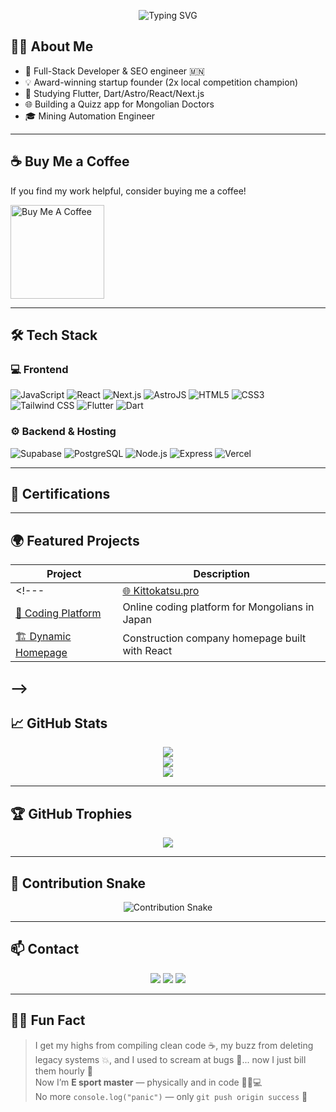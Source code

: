 <!-- Typing animation -->
<p align="center">
  <img 
    src="https://readme-typing-svg.demolab.com?font=FUbuntu+Mono&size=38&pause=100&color=F78C6B&center=true&vCenter=true&width=440&lines=Hi+I'm+Baljir!;Full-Stack+Developer;JLPT+N2+Certified;Deploying+for+Japan](https://readme-typing-svg.herokuapp.com?font=Fira+Code&weight=800&size=32&pause=1000&color=00897B&center=true&vCenter=true&width=435&height=150&lines=%F0%9F%91%8BI'm+Sainbayar;Full-Stack+Developer"
    alt="Typing SVG"
  />
</p>

## 👨‍💻 About Me

- 💼 Full-Stack Developer & SEO engineer 🇲🇳  
- 💡 Award-winning startup founder (2x local competition champion)
- 🌱 Studying Flutter, Dart/Astro/React/Next.js  
- 🌐 Building a Quizz app for Mongolian Doctors  
- 🎓 Mining Automation Engineer

---

## ☕ Buy Me a Coffee

If you find my work helpful, consider buying me a coffee!

<p align="left">
  <a href="https://buymeacoffee.com/sainaadotnett" target="_blank">
    <img 
      src="https://cdn.buymeacoffee.com/buttons/v2/default-yellow.png" 
      alt="Buy Me A Coffee" 
      width="150"
    />
  </a>
</p>

---

## 🛠️ Tech Stack

### 💻 Frontend

![JavaScript](https://img.shields.io/badge/JavaScript-F7DF1E?style=for-the-badge&logo=javascript&logoColor=black)
![React](https://img.shields.io/badge/React-20232A?style=for-the-badge&logo=react&logoColor=61DAFB)
![Next.js](https://img.shields.io/badge/Next.js-000000?style=for-the-badge&logo=next.js&logoColor=white)
![AstroJS](https://img.shields.io/badge/AstroJS-Static%20Site%20Builder-ff5a1f?style=for-the-badge&logo=astro&logoColor=white)
![HTML5](https://img.shields.io/badge/HTML5-Markup%20Language-E34F26?style=for-the-badge&logo=html5&logoColor=white)
![CSS3](https://img.shields.io/badge/CSS3-Style%20Sheets-1572B6?style=for-the-badge&logo=css3&logoColor=white)
![Tailwind CSS](https://img.shields.io/badge/TailwindCSS-06B6D4?style=for-the-badge&logo=tailwindcss&logoColor=white)
![Flutter](https://img.shields.io/badge/Flutter-Cross%20Platform-02569B?style=for-the-badge&logo=flutter&logoColor=white)
![Dart](https://img.shields.io/badge/Dart-Programming%20Language-0175C2?style=for-the-badge&logo=dart&logoColor=white)

### ⚙️ Backend & Hosting

![Supabase](https://img.shields.io/badge/Supabase-3ECF8E?style=for-the-badge&logo=supabase&logoColor=white)
![PostgreSQL](https://img.shields.io/badge/PostgreSQL-336791?style=for-the-badge&logo=postgresql&logoColor=white)
![Node.js](https://img.shields.io/badge/Node.js-339933?style=for-the-badge&logo=node.js&logoColor=white)
![Express](https://img.shields.io/badge/Express.js-000000?style=for-the-badge&logo=express&logoColor=white)
![Vercel](https://img.shields.io/badge/Vercel-000000?style=for-the-badge&logo=vercel&logoColor=white)

---

## 🏅 Certifications



---

## 🌍 Featured Projects

| Project | Description |
|--------|-------------|
<!--- | [🌐 Kittokatsu.pro](https://kittokatsu.pro) | JLPT N1/N2 vocabulary learning for Mongolian speakers |
| [🧠 Coding Platform](https://hellobraincode.com) | Online coding platform for Mongolians in Japan |
| [🏗 Dynamic Homepage](https://baljir0901.github.io/homies-website/) | Construction company homepage built with React |
--> 
---

## 📈 GitHub Stats

<p align="center">
  <img src="https://github-readme-stats.vercel.app/api?username=MonDroids&show_icons=true&theme=tokyonight" />
  <br/>
  <img src="https://github-readme-stats.vercel.app/api/top-langs/?username=MonDroids&layout=compact&theme=tokyonight" />
  <br/>
  <img src="https://github-readme-streak-stats.herokuapp.com/?user=MonDroids&theme=tokyonight" />
</p>

---

## 🏆 GitHub Trophies

<p align="center">
  <img src="https://github-profile-trophy.vercel.app/?username=MonDroids&theme=onedark&column=6" />
</p>

---

## 🐍 Contribution Snake

<p align="center">
  <img src="https://raw.githubusercontent.com/MonDroids/MonDroids/output/github-contribution-grid-snake-dark.svg" alt="Contribution Snake" />
</p>

---

## 📫 Contact

<p align="center">
  <a href="https://www.youtube.com/@SainaaDotNet"><img src="https://img.shields.io/badge/YouTube-Kittokatsu-red?style=for-the-badge&logo=youtube&logoColor=white" /></a>
  <a href="https://sainaa.net"><img src="https://img.shields.io/badge/Website-sainaa.net-lightgrey?style=for-the-badge&logo=google-chrome&logoColor=white" /></a>
  <a href="mailto:sainaa.threats@gmail.com"><img src="https://img.shields.io/badge/Email-Contact-blue?style=for-the-badge&logo=gmail&logoColor=white" /></a>
</p>

---

## 🤹‍♂️ Fun Fact

> I get my highs from compiling clean code ☕, my buzz from deleting legacy systems 💥, and I used to scream at bugs 🐛... now I just bill them hourly 💸  
> Now I’m **E sport master** — physically and in code 🏃‍♂️💻  
> No more `console.log("panic")` — only `git push origin success` 🚀
